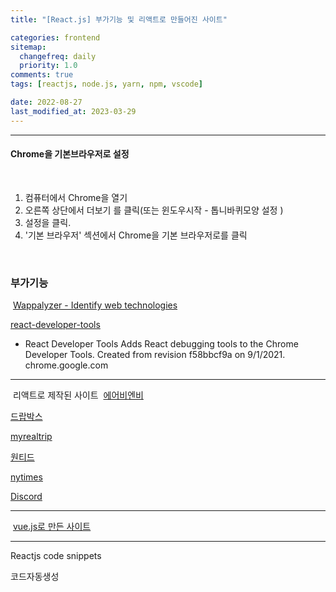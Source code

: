 ```yaml
---
title: "[React.js] 부가기능 및 리액트로 만들어진 사이트"

categories: frontend
sitemap:
  changefreq: daily
  priority: 1.0
comments: true
tags: [reactjs, node.js, yarn, npm, vscode]

date: 2022-08-27
last_modified_at: 2023-03-29
---
```


---

#### Chrome을 기본브라우저로 설정

​

1. 컴퓨터에서 Chrome을 열기
2. 오른쪽 상단에서 더보기 를 클릭(또는 윈도우시작 - 톱니바퀴모양 설정 )
3. 설정을 클릭.
4. '기본 브라우저' 섹션에서 Chrome을 기본 브라우저로를 클릭

​

### 부가기능

​
[Wappalyzer - Identify web technologies](https://chrome.google.com/webstore/detail/wappalyzer/gppongmhjkpfnbhagpmjfkannfbllamg)

[react-developer-tools](https://chrome.google.com/webstore/detail/react-developer-tools/fmkadmapgofadopljbjfkapdkoienihi?hl=ko)

- React Developer Tools
  Adds React debugging tools to the Chrome Developer Tools. Created from revision f58bbcf9a on 9/1/2021.
  chrome.google.com

---

​
리액트로 제작된 사이트
​
[에어비엔비](https://www.airbnb.co.kr/​)

[드랍박스](https://www.dropbox.com/ko/)

[myrealtrip](https://www.myrealtrip.com/)

[원티드](https://www.wanted.co.kr/)

[nytimes](https://www.nytimes.com/section/universal/ko)

[Discord](https://support.discord.com/hc/ko)
​

---

​
[vue.js로 만든 사이트](https://vibe.naver.com)
​

---

Reactjs code snippets

코드자동생성
